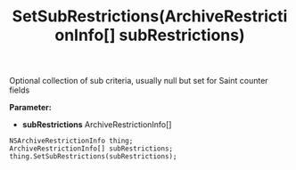 ﻿---
uid: crmscript_ref_NSArchiveRestrictionInfo_SetSubRestrictions
title: SetSubRestrictions(ArchiveRestrictionInfo[] subRestrictions)
intellisense: NSArchiveRestrictionInfo.SetSubRestrictions
keywords: NSArchiveRestrictionInfo, GetSubRestrictions
so.topic: reference
---

Optional collection of sub criteria, usually null but set for Saint counter fields

**Parameter:** 
 - **subRestrictions** ArchiveRestrictionInfo[]

```crmscript
NSArchiveRestrictionInfo thing;
ArchiveRestrictionInfo[] subRestrictions;
thing.SetSubRestrictions(subRestrictions);
```

